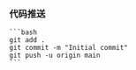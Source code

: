 ### 代码推送

    ```bash
    git add .
    git commit -m "Initial commit"
    git push -u origin main
    ```